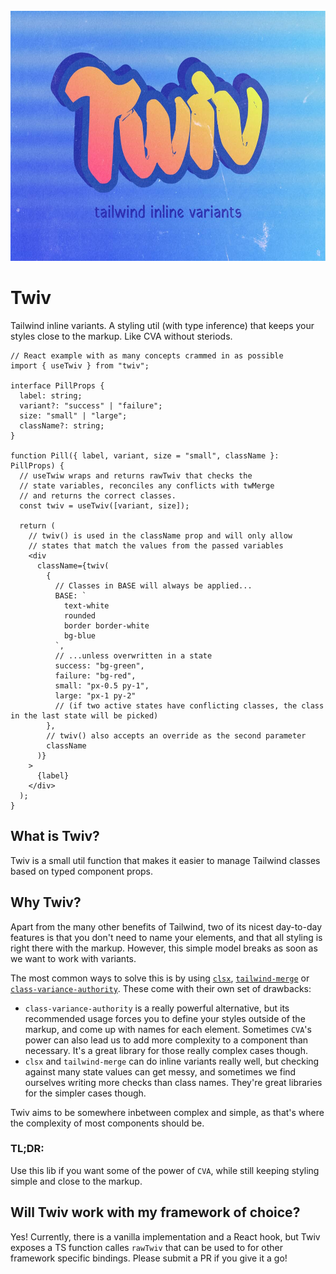 <div align="center">
    <br />
    <a href="https://github.com/mrtamagotchi/twiv">
        <img src="./assets/logo-small.jpg" alt="twiv" height="400px" />
    </a>
</div>

# Twiv

Tailwind inline variants. A styling util (with type inference) that keeps your styles close to the markup. Like CVA without steriods.

```tsx
// React example with as many concepts crammed in as possible
import { useTwiv } from "twiv";

interface PillProps {
  label: string;
  variant?: "success" | "failure";
  size: "small" | "large";
  className?: string;
}

function Pill({ label, variant, size = "small", className }: PillProps) {
  // useTwiw wraps and returns rawTwiv that checks the
  // state variables, reconciles any conflicts with twMerge
  // and returns the correct classes.
  const twiv = useTwiv([variant, size]);

  return (
    // twiv() is used in the className prop and will only allow
    // states that match the values from the passed variables
    <div
      className={twiv(
        {
          // Classes in BASE will always be applied...
          BASE: `
            text-white
            rounded
            border border-white
            bg-blue
          `,
          // ...unless overwritten in a state
          success: "bg-green",
          failure: "bg-red",
          small: "px-0.5 py-1",
          large: "px-1 py-2"
          // (if two active states have conflicting classes, the class in the last state will be picked)
        },
        // twiv() also accepts an override as the second parameter
        className
      )}
    >
      {label}
    </div>
  );
}
```

## What is Twiv?

Twiv is a small util function that makes it easier to manage Tailwind classes based on typed component props.

## Why Twiv?

Apart from the many other benefits of Tailwind, two of its nicest day-to-day features is that you don't need to name your elements, and that all styling is right there with the markup. However, this simple model breaks as soon as we want to work with variants.

The most common ways to solve this is by using [`clsx`](https://github.com/lukeed/clsx), [`tailwind-merge`](https://github.com/dcastil/tailwind-merge) or [`class-variance-authority`](https://cva.style/docs). These come with their own set of drawbacks:

- `class-variance-authority` is a really powerful alternative, but its recommended usage forces you to define your styles outside of the markup, and come up with names for each element. Sometimes `CVA`'s power can also lead us to add more complexity to a component than necessary. It's a great library for those really complex cases though.
- `clsx` and `tailwind-merge` can do inline variants really well, but checking against many state values can get messy, and sometimes we find ourselves writing more checks than class names. They're great libraries for the simpler cases though.

Twiv aims to be somewhere inbetween complex and simple, as that's where the complexity of most components should be.

### TL;DR:

Use this lib if you want some of the power of `CVA`, while still keeping styling simple and close to the markup.

## Will Twiv work with my framework of choice?

Yes! Currently, there is a vanilla implementation and a React hook, but Twiv exposes a TS function calles `rawTwiv` that can be used to for other framework specific bindings. Please submit a PR if you give it a go!
